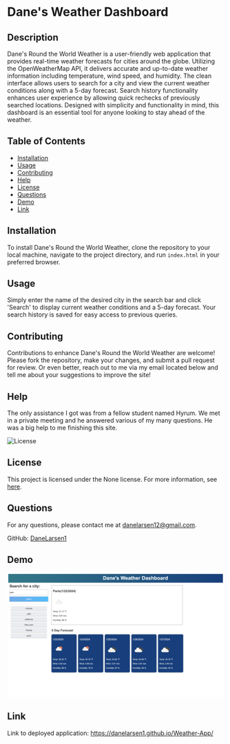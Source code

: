 # Dane's Weather Dashboard
  
  ## Description
  Dane's Round the World Weather is a user-friendly web application that provides real-time weather forecasts for cities around the globe. Utilizing the OpenWeatherMap API, it delivers accurate and up-to-date weather information including temperature, wind speed, and humidity. The clean interface allows users to search for a city and view the current weather conditions along with a 5-day forecast. Search history functionality enhances user experience by allowing quick rechecks of previously searched locations. Designed with simplicity and functionality in mind, this dashboard is an essential tool for anyone looking to stay ahead of the weather.
  
  ## Table of Contents
  - [Installation](#installation)
  - [Usage](#usage)
  - [Contributing](#contributing)
  - [Help](#tests)
  - [License](#license)
  - [Questions](#questions)
  - [Demo](#Demo)
  - [Link](#Link)
  
  ## Installation
  To install Dane's Round the World Weather, clone the repository to your local machine, navigate to the project directory, and run `index.html` in your preferred browser.
  
  ## Usage
  Simply enter the name of the desired city in the search bar and click 'Search' to display current weather conditions and a 5-day forecast. Your search history is saved for easy access to previous queries.
  
  ## Contributing
  Contributions to enhance Dane's Round the World Weather are welcome! Please fork the repository, make your changes, and submit a pull request for review. Or even better, reach out to me via my email located below and tell me about your suggestions to improve the site!
  
  ## Help
  The only assistance I got was from a fellow student named Hyrum. We met in a private meeting and he answered various of my many questions. He was a big help to me finishing this site.
  
  ![License](https://img.shields.io/badge/license-None-blue.svg)
  ## License
This project is licensed under the None license. For more information, see [here](https://choosealicense.com/licenses/none/).
  
  ## Questions
  For any questions, please contact me at [danelarsen12@gmail.com](mailto:danelarsen12@gmail.com).
  
  GitHub: [DaneLarsen1](https://github.com/DaneLarsen1)
  
  ## Demo
  ![Pic of deployed webisite](images/Weather-App-Demo.png)

  ## Link
  Link to deployed application: https://danelarsen1.github.io/Weather-App/
  